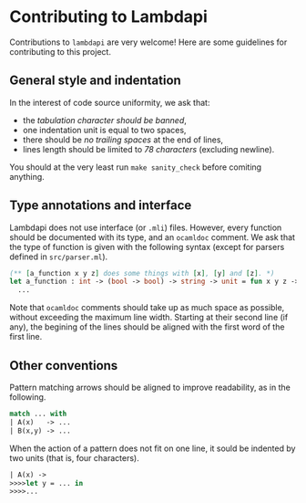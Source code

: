 Contributing to Lambdapi
========================

Contributions to `lambdapi` are very welcome!
Here are some guidelines for contributing to this project.


General style and indentation
-----------------------------

In the interest of code source uniformity, we ask that:
 - the *tabulation character should be banned*,
 - one indentation unit is equal to two spaces,
 - there should be *no trailing spaces* at the end of lines,
 - lines length should be limited to *78 characters* (excluding newline).

You should at the very least run `make sanity_check` before comiting anything.


Type annotations and interface
------------------------------

Lambdapi does not use interface (or `.mli`) files. However, every function
should be documented with its type, and an `ocamldoc` comment. We ask that
the type of function is given with the following syntax (except for parsers
defined in `src/parser.ml`).
```ocaml
(** [a_function x y z] does some things with [x], [y] and [z]. *)
let a_function : int -> (bool -> bool) -> string -> unit = fun x y z ->
  ...
```

Note that `ocamldoc` comments should take up as much space as possible,
without exceeding the maximum line width. Starting at their second line
(if any), the begining of the lines should be aligned with the first word
of the first line.


Other conventions
-----------------

Pattern matching arrows should be aligned to improve readability, as in the
following.
```ocaml
match ... with
| A(x)   -> ...
| B(x,y) -> ...
```

When the action of a pattern does not fit on one line, it sould be indented
by two units (that is, four characters).
```OCaml
| A(x) ->
>>>>let y = ... in
>>>>...
```
